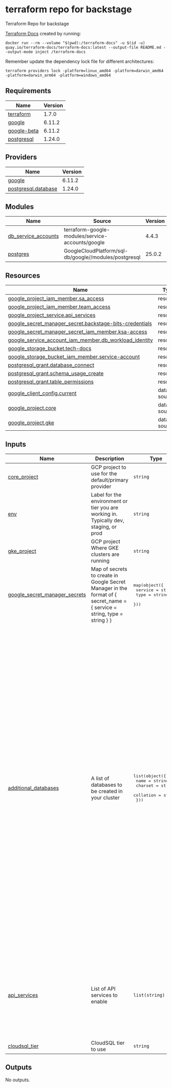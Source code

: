 <!-- BEGIN_TF_DOCS -->
# terraform repo for backstage
Terraform Repo for backstage

[Terraform Docs](https://terraform-docs.io/) created by running:

```Shell
docker run --rm --volume "$(pwd):/terraform-docs" -u $(id -u) quay.io/terraform-docs/terraform-docs:latest --output-file README.md --output-mode inject /terraform-docs
```

Remember update the dependency lock file for different architectures:

```Shell
terraform providers lock -platform=linux_amd64 -platform=darwin_amd64 -platform=darwin_arm64 -platform=windows_amd64
```

## Requirements

| Name | Version |
|------|---------|
| <a name="requirement_terraform"></a> [terraform](#requirement\_terraform) | 1.7.0 |
| <a name="requirement_google"></a> [google](#requirement\_google) | 6.11.2 |
| <a name="requirement_google-beta"></a> [google-beta](#requirement\_google-beta) | 6.11.2 |
| <a name="requirement_postgresql"></a> [postgresql](#requirement\_postgresql) | 1.24.0 |

## Providers

| Name | Version |
|------|---------|
| <a name="provider_google"></a> [google](#provider\_google) | 6.11.2 |
| <a name="provider_postgresql.database"></a> [postgresql.database](#provider\_postgresql.database) | 1.24.0 |

## Modules

| Name | Source | Version |
|------|--------|---------|
| <a name="module_db_service_accounts"></a> [db\_service\_accounts](#module\_db\_service\_accounts) | terraform-google-modules/service-accounts/google | 4.4.3 |
| <a name="module_postgres"></a> [postgres](#module\_postgres) | GoogleCloudPlatform/sql-db/google//modules/postgresql | 25.0.2 |

## Resources

| Name | Type |
|------|------|
| [google_project_iam_member.sa_access](https://registry.terraform.io/providers/hashicorp/google/6.11.2/docs/resources/project_iam_member) | resource |
| [google_project_iam_member.team_access](https://registry.terraform.io/providers/hashicorp/google/6.11.2/docs/resources/project_iam_member) | resource |
| [google_project_service.api_services](https://registry.terraform.io/providers/hashicorp/google/6.11.2/docs/resources/project_service) | resource |
| [google_secret_manager_secret.backstage-bits-credentials](https://registry.terraform.io/providers/hashicorp/google/6.11.2/docs/resources/secret_manager_secret) | resource |
| [google_secret_manager_secret_iam_member.ksa-access](https://registry.terraform.io/providers/hashicorp/google/6.11.2/docs/resources/secret_manager_secret_iam_member) | resource |
| [google_service_account_iam_member.db_workload_identity](https://registry.terraform.io/providers/hashicorp/google/6.11.2/docs/resources/service_account_iam_member) | resource |
| [google_storage_bucket.tech-docs](https://registry.terraform.io/providers/hashicorp/google/6.11.2/docs/resources/storage_bucket) | resource |
| [google_storage_bucket_iam_member.service-account](https://registry.terraform.io/providers/hashicorp/google/6.11.2/docs/resources/storage_bucket_iam_member) | resource |
| [postgresql_grant.database_connect](https://registry.terraform.io/providers/cyrilgdn/postgresql/1.24.0/docs/resources/grant) | resource |
| [postgresql_grant.schema_usage_create](https://registry.terraform.io/providers/cyrilgdn/postgresql/1.24.0/docs/resources/grant) | resource |
| [postgresql_grant.table_permissions](https://registry.terraform.io/providers/cyrilgdn/postgresql/1.24.0/docs/resources/grant) | resource |
| [google_client_config.current](https://registry.terraform.io/providers/hashicorp/google/6.11.2/docs/data-sources/client_config) | data source |
| [google_project.core](https://registry.terraform.io/providers/hashicorp/google/6.11.2/docs/data-sources/project) | data source |
| [google_project.gke](https://registry.terraform.io/providers/hashicorp/google/6.11.2/docs/data-sources/project) | data source |

## Inputs

| Name | Description | Type | Default | Required |
|------|-------------|------|---------|:--------:|
| <a name="input_core_project"></a> [core\_project](#input\_core\_project) | GCP project to use for the default/primary provider | `string` | n/a | yes |
| <a name="input_env"></a> [env](#input\_env) | Label for the environment or tier you are working in. Typically dev, staging, or prod | `string` | n/a | yes |
| <a name="input_gke_project"></a> [gke\_project](#input\_gke\_project) | GCP project Where GKE clusters are running | `string` | n/a | yes |
| <a name="input_google_secret_manager_secrets"></a> [google\_secret\_manager\_secrets](#input\_google\_secret\_manager\_secrets) | Map of secrets to create in Google Secret Manager in the format of { secret\_name = {  service = string, type = string } } | <pre>map(object({<br>    service = string<br>    type    = string<br>  }))</pre> | n/a | yes |
| <a name="input_additional_databases"></a> [additional\_databases](#input\_additional\_databases) | A list of databases to be created in your cluster | <pre>list(object({<br>    name      = string<br>    charset   = string<br>    collation = string<br>  }))</pre> | <pre>[<br>  {<br>    "charset": "",<br>    "collation": "",<br>    "name": "backstage_plugin_app"<br>  },<br>  {<br>    "charset": "",<br>    "collation": "",<br>    "name": "backstage_plugin_auth"<br>  },<br>  {<br>    "charset": "",<br>    "collation": "",<br>    "name": "backstage_plugin_catalog"<br>  },<br>  {<br>    "charset": "",<br>    "collation": "",<br>    "name": "backstage_plugin_scaffolder"<br>  },<br>  {<br>    "charset": "",<br>    "collation": "",<br>    "name": "backstage_plugin_search"<br>  },<br>  {<br>    "charset": "",<br>    "collation": "",<br>    "name": "backstage_plugin_proxy"<br>  },<br>  {<br>    "charset": "",<br>    "collation": "",<br>    "name": "backstage_plugin_techdocs"<br>  },<br>  {<br>    "charset": "",<br>    "collation": "",<br>    "name": "backstage_plugin_permission"<br>  },<br>  {<br>    "charset": "",<br>    "collation": "",<br>    "name": "backstage_plugin_kubernetes"<br>  },<br>  {<br>    "charset": "",<br>    "collation": "",<br>    "name": "backstage_plugin_pagerduty"<br>  }<br>]</pre> | no |
| <a name="input_api_services"></a> [api\_services](#input\_api\_services) | List of API services to enable | `list(string)` | <pre>[<br>  "compute.googleapis.com",<br>  "monitoring.googleapis.com",<br>  "cloudidentity.googleapis.com",<br>  "iam.googleapis.com",<br>  "iap.googleapis.com",<br>  "iamcredentials.googleapis.com",<br>  "sts.googleapis.com",<br>  "secretmanager.googleapis.com",<br>  "sqladmin.googleapis.com"<br>]</pre> | no |
| <a name="input_cloudsql_tier"></a> [cloudsql\_tier](#input\_cloudsql\_tier) | CloudSQL tier to use | `string` | `"db-g1-small"` | no |

## Outputs

No outputs.
<!-- END_TF_DOCS -->
